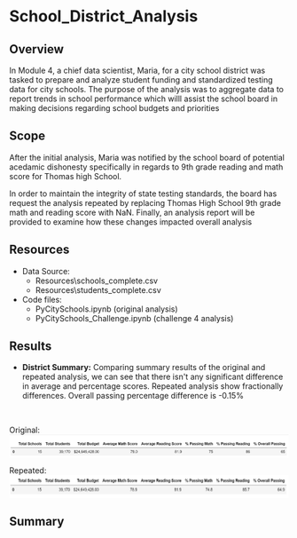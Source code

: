 # School_District_Analysis

## Overview 
In Module 4, a chief data scientist, Maria, for a city school district was tasked to prepare and analyze student funding and standardized testing data for city schools. The purpose of the analysis was to aggregate data to report trends in school performance which willl assist the school board in making decisions regarding school budgets and priorities

## Scope
After the initial analysis, Maria was notified by the school board of potential acedamic dishonesty specifically in regards to 9th grade reading and math score for Thomas high School. 

In order to maintain the integrity of state testing standards, the board has request the analysis repeated by replacing Thomas High School 9th grade math and reading score with NaN. Finally, an analysis report will be provided to examine how these changes impacted overall analysis

## Resources
- Data Source:
    - Resources\schools_complete.csv
    - Resources\students_complete.csv
- Code files:
    - PyCitySchools.ipynb (original analysis)
    - PyCitySchools_Challenge.ipynb (challenge 4 analysis)

## Results


 - **District Summary:** Comparing summary results of the original and repeated analysis, we can see that there isn't any significant difference in average and percentage scores. Repeated analysis show fractionally differences. Overall passing percentage difference is -0.15%
<br />

Original:
<img src="/Images/original_district_summary.png" width=700 align=center>
<br />

Repeated:
<img src="/Images/repeated_district_summary.png" width=700 align=center>
<br />

## Summary
